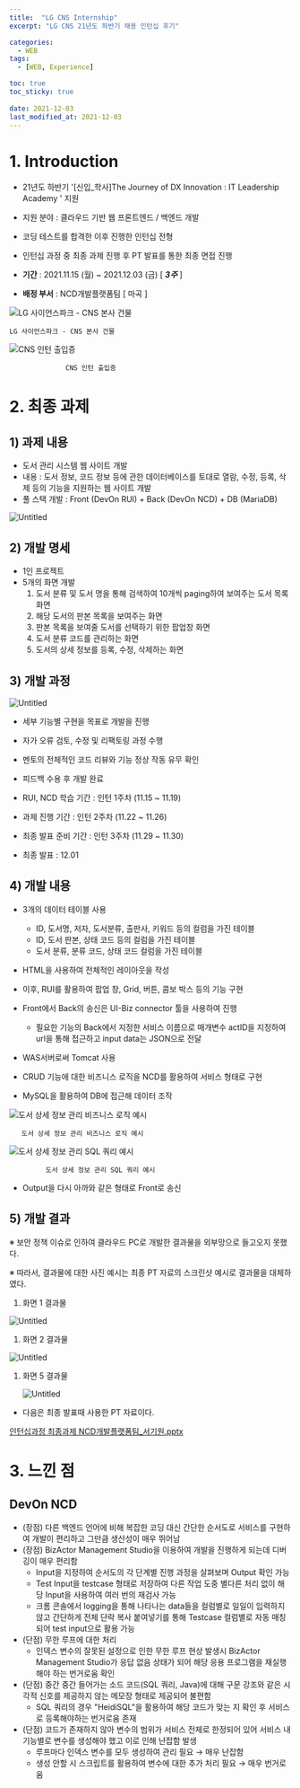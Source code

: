 ```yaml
---
title:  "LG CNS Internship"
excerpt: "LG CNS 21년도 하반기 채용 인턴십 후기"

categories:
  - WEB
tags:
  - [WEB, Experience]

toc: true
toc_sticky: true
 
date: 2021-12-03
last_modified_at: 2021-12-03
---
```

# 1. Introduction

- 21년도 하반기 '[신입_학사]The Journey of DX Innovation : IT Leadership Academy ' 지원
- 지원 분야 : 클라우드 기반 웹 프론트엔드 / 백엔드 개발
- 코딩 테스트를 합격한 이후 진행한 인턴십 전형
- 인턴십 과정 중 최종 과제 진행 후 PT 발표를 통한 최종 면접 진행

- **기간** : 2021.11.15 (월) ~ 2021.12.03 (금) [ ***3주*** ]
- **배정 부서** : NCD개발플랫폼팀 [ 마곡 ]

![    LG 사이언스파크 - CNS 본사 건물](/assets/images/CNS_건물본사.jpg)

    LG 사이언스파크 - CNS 본사 건물

![                  CNS 인턴 출입증](/assets/images/CNS_인턴_사원증.jpg)

                  CNS 인턴 출입증

# 2. 최종 과제

## 1) 과제 내용

- 도서 관리 시스템 웹 사이트 개발
- 내용 : 도서 정보, 코드 정보 등에 관한 데이터베이스를 토대로 열람, 수정, 등록, 삭제 등의 기능을 지원하는 웹 사이트 개발
- 풀 스택 개발 : Front (DevOn RUI) + Back (DevOn NCD) + DB (MariaDB)

![Untitled](/assets/images/CNS_INTERN_결과구성.png)

## 2) 개발 명세

- 1인 프로젝트
- 5개의 화면 개발
    1. 도서 분류 및 도서 명을 통해 검색하여 10개씩 paging하여 보여주는 도서 목록 화면
    2. 해당 도서의 판본 목록을 보여주는 화면
    3. 판본 목록을 보여줄 도서를 선택하기 위한 팝업창 화면
    4. 도서 분류 코드를 관리하는 화면
    5. 도서의 상세 정보를 등록, 수정, 삭제하는 화면

## 3) 개발 과정

![Untitled](/assets/images/CNS_INTERN_개발과정.png)

- 세부 기능별 구현을 목표로 개발을 진행
- 자가 오류 검토, 수정 및 리팩토링 과정 수행
- 멘토의 전체적인 코드 리뷰와 기능 정상 작동 유무 확인
- 피드백 수용 후 개발 완료

- RUI, NCD 학습 기간 : 인턴 1주차 (11.15 ~ 11.19)
- 과제 진행 기간 : 인턴 2주차 (11.22 ~ 11.26)
- 최종 발표 준비 기간 : 인턴 3주차 (11.29 ~ 11.30)
- 최종 발표 : 12.01

## 4) 개발 내용

- 3개의 데이터 테이블 사용
    - ID, 도서명, 저자, 도서분류, 출판사, 키워드 등의 컬럼을 가진 테이블
    - ID, 도서 판본, 상태 코드 등의 컬럼을 가진 테이블
    - 도서 분류, 분류 코드, 상태 코드 컬럼을 가진 테이블

- HTML을 사용하여 전체적인 레이아웃을 작성
- 이후, RUI를 활용하여 팝업 창, Grid, 버튼, 콤보 박스 등의 기능 구현

- Front에서 Back의 송신은 UI-Biz connector 툴을 사용하여 진행
    - 필요한 기능의 Back에서 지정한 서비스 이름으로 매개변수 actID을 지정하여 url을 통해 접근하고 input data는 JSON으로 전달

- WAS서버로써 Tomcat 사용

- CRUD 기능에 대한 비즈니스 로직을 NCD를 활용하여 서비스 형태로 구현
- MySQL을 활용하여 DB에 접근해 데이터 조작

![       도서 상세 정보 관리 비즈니스 로직 예시](/assets/images/CNS_INTERN_비즈니스로직.png)

       도서 상세 정보 관리 비즈니스 로직 예시

![             도서 상세 정보 관리 SQL 쿼리 예시](/assets/images/CNS_INTERN_SQL쿼리.png)

             도서 상세 정보 관리 SQL 쿼리 예시

- Output을 다시 아까와 같은 형태로 Front로 송신

## 5) 개발 결과

※ 보안 정책 이슈로 인하여 클라우드 PC로 개발한 결과물을 외부망으로 들고오지 못했다.

※ 따라서, 결과물에 대한 사진 예시는 최종 PT 자료의 스크린샷 예시로 결과물을 대체하였다.

1. 화면 1 결과물

![Untitled](/assets/images/CNS_INTERN_결과물1.png)

1. 화면 2 결과물

![Untitled](/assets/images/CNS_INTERN_결과물2.png)

1. 화면 5 결과물
    
    ![Untitled](/assets/images/CNS_INTERN_결과물3.png)
    

- 다음은 최종 발표때 사용한 PT 자료이다.

[인턴십과정 최종과제 NCD개발플랫폼팀_서기원.pptx](/assets/images/인턴십과정_최종과제_NCD플랫폼팀_서기원.pptx)

# 3. 느낀 점

## DevOn NCD

- (장점) 다른 백엔드 언어에 비해 복잡한 코딩 대신 간단한 순서도로 서비스를 구현하여 개발이 편리하고 그만큼 생산성이 매우 뛰어남
- (장점) BizActor Management Studio을 이용하여 개발을 진행하게 되는데 디버깅이 매우 편리함
    - Input을 지정하여 순서도의 각 단계별 진행 과정을 살펴보며 Output 확인 가능
    - Test Input을 testcase 형태로 저장하여 다른 작업 도중 별다른 처리 없이 해당 Input을 사용하여 여러 번의 재검사 가능
    - 크롬 콘솔에서 logging을 통해 나타나는 data들을 컬럼별로 일일이 입력하지 않고 간단하게 전체 단락 복사 붙여넣기를 통해 Testcase 컬럼별로 자동 매칭되어 test input으로 활용 가능
- (단점) 무한 루프에 대한 처리
    - 인덱스 변수의 잘못된 설정으로 인한 무한 루프 현상 발생시 BizActor Management Studio가 응답 없음 상태가 되어 해당 응용 프로그램을 재실행해야 하는 번거로움 확인
- (단점) 중간 중간 들어가는 소드 코드(SQL 쿼리, Java)에 대해 구문 강조와 같은 시각적 신호를 제공하지 않는 메모장 형태로 제공되어 불편함
    - SQL 쿼리의 경우 "HeidiSQL"을 활용하여 해당 코드가 맞는 지 확인 후 서비스로 등록해야하는 번거로움 존재
- (단점) 코드가 존재하지 않아 변수의 범위가 서비스 전체로 한정되어 있어 서비스 내 기능별로 변수를 생성해야 했고 이로 인해 난잡함 발생
    - 루프마다 인덱스 변수를 모두 생성하여 관리 필요 → 매우 난잡함
    - 생성 안할 시 스크립트를 활용하여 변수에 대한 추가 처리 필요 → 매우 번거로움